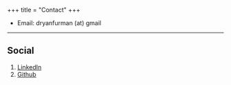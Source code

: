 +++
title = "Contact"
+++

* Email: dryanfurman (at) gmail

---

## Social

1. [LinkedIn](https://www.linkedin.com/in/daniel-furman-702b02160/)
2. [Github](https://github.com/daniel-furman)
